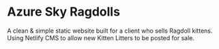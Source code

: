 # Azure Sky Ragdolls

A clean & simple static website built for a client who sells Ragdoll kittens. Using Netlify CMS to allow new Kitten Litters to be posted for sale.
